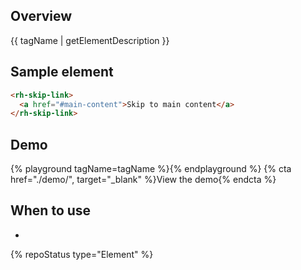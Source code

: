 ## Overview
{{ tagName | getElementDescription }}

## Sample element
```html
<rh-skip-link>
  <a href="#main-content">Skip to main content</a>
</rh-skip-link>
```

## Demo
{% playground tagName=tagName %}{% endplayground %}
{% cta href="./demo/", target="_blank" %}View the demo{% endcta %}

## When to use
  - 

{% repoStatus type="Element" %}

